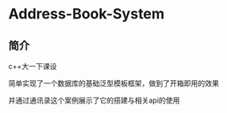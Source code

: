 # Address-Book-System

## 简介

c++大一下课设

简单实现了一个数据库的基础泛型模板框架，做到了开箱即用的效果

并通过通讯录这个案例展示了它的搭建与相关api的使用

